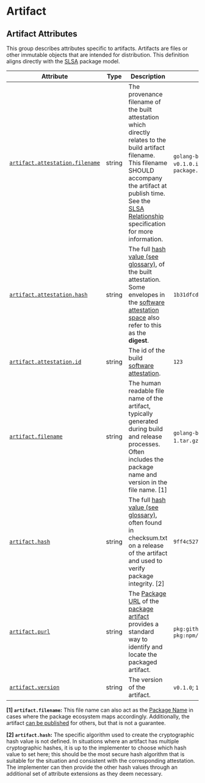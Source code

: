 <!--- Hugo front matter used to generate the website version of this page:
--->

<!-- NOTE: THIS FILE IS AUTOGENERATED. DO NOT EDIT BY HAND. -->
<!-- see templates/registry/markdown/attribute_namespace.md.j2 -->

# Artifact

## Artifact Attributes

This group describes attributes specific to artifacts. Artifacts are files or other immutable objects that are intended for distribution. This definition aligns directly with the [SLSA](https://slsa.dev/spec/v1.0/terminology#package-model) package model.

| Attribute | Type | Description | Examples | Stability |
|---|---|---|---|---|
| <a id="artifact-attestation-filename" href="#artifact-attestation-filename">`artifact.attestation.filename`</a> | string | The provenance filename of the built attestation which directly relates to the build artifact filename. This filename SHOULD accompany the artifact at publish time. See the [SLSA Relationship](https://slsa.dev/spec/v1.0/distributing-provenance#relationship-between-artifacts-and-attestations) specification for more information. | `golang-binary-amd64-v0.1.0.attestation`; `docker-image-amd64-v0.1.0.intoto.json1`; `release-1.tar.gz.attestation`; `file-name-package.tar.gz.intoto.json1` | ![Experimental](https://img.shields.io/badge/-experimental-blue) |
| <a id="artifact-attestation-hash" href="#artifact-attestation-hash">`artifact.attestation.hash`</a> | string | The full [hash value (see glossary)](https://nvlpubs.nist.gov/nistpubs/FIPS/NIST.FIPS.186-5.pdf), of the built attestation. Some envelopes in the [software attestation space](https://github.com/in-toto/attestation/tree/main/spec) also refer to this as the **digest**. | `1b31dfcd5b7f9267bf2ff47651df1cfb9147b9e4df1f335accf65b4cda498408` | ![Experimental](https://img.shields.io/badge/-experimental-blue) |
| <a id="artifact-attestation-id" href="#artifact-attestation-id">`artifact.attestation.id`</a> | string | The id of the build [software attestation](https://slsa.dev/attestation-model). | `123` | ![Experimental](https://img.shields.io/badge/-experimental-blue) |
| <a id="artifact-filename" href="#artifact-filename">`artifact.filename`</a> | string | The human readable file name of the artifact, typically generated during build and release processes. Often includes the package name and version in the file name. [1] | `golang-binary-amd64-v0.1.0`; `docker-image-amd64-v0.1.0`; `release-1.tar.gz`; `file-name-package.tar.gz` | ![Experimental](https://img.shields.io/badge/-experimental-blue) |
| <a id="artifact-hash" href="#artifact-hash">`artifact.hash`</a> | string | The full [hash value (see glossary)](https://nvlpubs.nist.gov/nistpubs/FIPS/NIST.FIPS.186-5.pdf), often found in checksum.txt on a release of the artifact and used to verify package integrity. [2] | `9ff4c52759e2c4ac70b7d517bc7fcdc1cda631ca0045271ddd1b192544f8a3e9` | ![Experimental](https://img.shields.io/badge/-experimental-blue) |
| <a id="artifact-purl" href="#artifact-purl">`artifact.purl`</a> | string | The [Package URL](https://github.com/package-url/purl-spec) of the [package artifact](https://slsa.dev/spec/v1.0/terminology#package-model) provides a standard way to identify and locate the packaged artifact. | `pkg:github/package-url/purl-spec@1209109710924`; `pkg:npm/foo@12.12.3` | ![Experimental](https://img.shields.io/badge/-experimental-blue) |
| <a id="artifact-version" href="#artifact-version">`artifact.version`</a> | string | The version of the artifact. | `v0.1.0`; `1.2.1`; `122691-build` | ![Experimental](https://img.shields.io/badge/-experimental-blue) |

**[1] `artifact.filename`:** This file name can also act as the [Package Name](https://slsa.dev/spec/v1.0/terminology#package-model)
in cases where the package ecosystem maps accordingly.
Additionally, the artifact [can be published](https://slsa.dev/spec/v1.0/terminology#software-supply-chain)
for others, but that is not a guarantee.

**[2] `artifact.hash`:** The specific algorithm used to create the cryptographic hash value is
not defined. In situations where an artifact has multiple
cryptographic hashes, it is up to the implementer to choose which
hash value to set here; this should be the most secure hash algorithm
that is suitable for the situation and consistent with the
corresponding attestation. The implementer can then provide the other
hash values through an additional set of attribute extensions as they
deem necessary.
